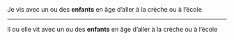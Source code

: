 <!---->Je vis avec un ou des <b>enfants</b> en âge d’aller à la crèche ou à l’école

---

<!---->Il ou elle vit avec un ou des <b>enfants</b> en âge d’aller à la crèche ou à l’école
